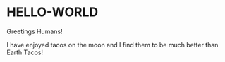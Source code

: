 # HELLO-WORLD

Greetings Humans! 

I have enjoyed tacos on the moon and I find them to be much better than Earth Tacos! 

